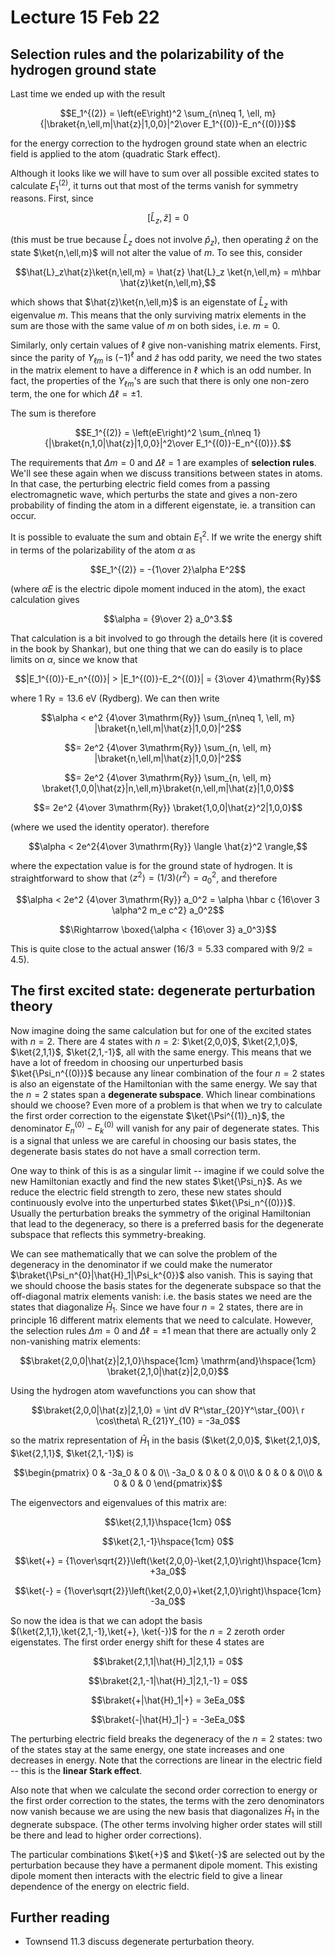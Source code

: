 # Lecture 15 Feb 22

## Selection rules and the polarizability of the hydrogen ground state

Last time we ended up with the result 

$$E_1^{(2)} = \left(eE\right)^2 \sum_{n\neq 1, \ell, m} {|\braket{n,\ell,m|\hat{z}|1,0,0}|^2\over E_1^{(0)}-E_n^{(0)}}$$

for the energy correction to the hydrogen ground state when an electric field is applied to the atom (quadratic Stark effect). 

Although it looks like we will have to sum over all possible excited states to calculate $E_1^{(2)}$, it turns out that most of the terms vanish for symmetry reasons. First, since 

$$[\hat{L}_z,\hat{z}] = 0$$

(this must be true because $\hat{L}_z$ does not involve $\hat{p}_z$), then operating $\hat{z}$ on the state $\ket{n,\ell,m}$ will not alter the value of $m$. To see this, consider

$$\hat{L}_z\hat{z}\ket{n,\ell,m} = \hat{z} \hat{L}_z \ket{n,\ell,m} = m\hbar \hat{z}\ket{n,\ell,m},$$

which shows that $\hat{z}\ket{n,\ell,m}$ is an eigenstate of $\hat{L}_z$ with eigenvalue $m$. This means that the only surviving matrix elements in the sum are those with the same value of $m$ on both sides, i.e. $m=0$.

Similarly, only certain values of $\ell$ give non-vanishing matrix elements. First, since the parity of $Y_{\ell m}$ is $(-1)^\ell$ and $\hat{z}$ has odd parity, we need the two states in the matrix element to have a difference in $\ell$ which is an odd number. In fact, the properties of the $Y_{\ell m}$'s are such that there is only one non-zero term, the one for which $\Delta \ell = \pm 1$.

The sum is therefore 

$$E_1^{(2)} = \left(eE\right)^2 \sum_{n\neq 1} {|\braket{n,1,0|\hat{z}|1,0,0}|^2\over E_1^{(0)}-E_n^{(0)}}.$$

The requirements that $\Delta m=0$ and $\Delta \ell =1$ are examples of **selection rules**. We'll see these again when we discuss transitions between states in atoms. In that case, the perturbing electric field comes from a passing electromagnetic wave, which perturbs the state and gives a non-zero probability of finding the atom in a different eigenstate, ie. a transition can occur.

It is possible to evaluate the sum and obtain $E_1^{2}$. If we write the energy shift in terms of the polarizability of the atom $\alpha$ as 


$$E_1^{(2)} = -{1\over 2}\alpha E^2$$

(where $\alpha E$ is the electric dipole moment induced in the atom),  the exact calculation gives 

$$\alpha = {9\over 2} a_0^3.$$

That calculation is a bit involved to go through the details here (it is covered in the book by Shankar), but one thing that we can do easily is to place limits on $\alpha$, since we know that 

$$|E_1^{(0)}-E_n^{(0)}| >  |E_1^{(0)}-E_2^{(0)}| = {3\over 4}\mathrm{Ry}$$

where $1\ \mathrm{Ry}=13.6\ \mathrm{eV}$ (Rydberg). We can then write

$$\alpha <  e^2 {4\over 3\mathrm{Ry}} \sum_{n\neq 1, \ell, m} |\braket{n,\ell,m|\hat{z}|1,0,0}|^2$$

$$= 2e^2 {4\over 3\mathrm{Ry}} \sum_{n, \ell, m} |\braket{n,\ell,m|\hat{z}|1,0,0}|^2$$

$$= 2e^2 {4\over 3\mathrm{Ry}} \sum_{n, \ell, m} \braket{1,0,0|\hat{z}|n,\ell,m}\braket{n,\ell,m|\hat{z}|1,0,0}$$

$$= 2e^2 {4\over 3\mathrm{Ry}} \braket{1,0,0|\hat{z}^2|1,0,0}$$

(where we used the identity operator). therefore

$$\alpha < 2e^2{4\over 3\mathrm{Ry}} \langle \hat{z}^2 \rangle,$$

where the expectation value is for the ground state of hydrogen. It is straightforward to show that $\langle z^2\rangle = (1/3)\langle r^2\rangle = a_0^2$, and therefore

$$\alpha < 2e^2 {4\over 3\mathrm{Ry}} a_0^2 = \alpha \hbar c {16\over 3 \alpha^2 m_e c^2} a_0^2$$

$$\Rightarrow \boxed{\alpha <  {16\over 3} a_0^3}$$

This is quite close to the actual answer ($16/3=5.33$ compared with $9/2=4.5$).


## The first excited state: degenerate perturbation theory

Now imagine doing the same calculation but for one of the excited states with $n=2$. There are 4 states with $n=2$: $\ket{2,0,0}$,  $\ket{2,1,0}$,  $\ket{2,1,1}$,  $\ket{2,1,-1}$, all with the same energy. This means that we have a lot of freedom in choosing our unperturbed basis $\ket{\Psi_n^{(0)}}$ because any linear combination of the four $n=2$ states is also an eigenstate of the Hamiltonian with the same energy. We say that the $n=2$ states span a **degenerate subspace**. Which linear combinations should we choose? Even more of a problem is that when we try to calculate the first order correction to the eigenstate $\ket{\Psi^{(1)}_n}$, the denominator $E_n^{(0)}-E_k^{(0)}$ will vanish for any pair of degenerate states. This is a signal that unless we are careful in choosing our basis states, the degenerate basis states do not have a small correction term. 

One way to think of this is as a singular limit -- imagine if we could solve the new Hamiltonian exactly and find the new states $\ket{\Psi_n}$. As we reduce the electric field strength to zero, these new states should continuously evolve into the unperturbed states $\ket{\Psi_n^{(0)}}$. Usually the perturbation breaks the symmetry of the original Hamiltonian that lead to the degeneracy, so there is a preferred basis for the degenerate subspace that reflects this symmetry-breaking.

We can see mathematically that we can solve the problem of the degeneracy in the denominator if we could make the numerator $\braket{\Psi_n^{0}|\hat{H}_1|\Psi_k^{0}}$ also vanish. This is saying that we should choose the basis states for the degenerate subspace so that the off-diagonal matrix elements vanish: i.e. the basis states we need are the states that diagonalize $\hat{H}_1$. Since we have four $n=2$ states, there are in principle 16 different matrix elements that we need to calculate. However, the selection rules $\Delta m=0$ and $\Delta \ell=\pm 1$ mean that there are actually only 2 non-vanishing matrix elements:

$$\braket{2,0,0|\hat{z}|2,1,0}\hspace{1cm} \mathrm{and}\hspace{1cm} \braket{2,1,0|\hat{z}|2,0,0}$$

Using the hydrogen atom wavefunctions you can show that 

$$\braket{2,0,0|\hat{z}|2,1,0} = \int dV R^\star_{20}Y^\star_{00}\ r \cos\theta\ R_{21}Y_{10} = -3a_0$$

so the matrix representation of $\hat{H}_1$ in the basis ($\ket{2,0,0}$,  $\ket{2,1,0}$,  $\ket{2,1,1}$,  $\ket{2,1,-1}$) is

$$\begin{pmatrix} 0 & -3a_0 & 0 & 0\\ -3a_0 & 0 & 0 & 0\\0 & 0 & 0 & 0\\0 & 0 & 0 & 0  \end{pmatrix}$$

The eigenvectors and eigenvalues of this matrix are:

$$\ket{2,1,1}\hspace{1cm} 0$$

$$\ket{2,1,-1}\hspace{1cm} 0$$

$$\ket{+} = {1\over\sqrt{2}}\left(\ket{2,0,0}-\ket{2,1,0}\right)\hspace{1cm} +3a_0$$

$$\ket{-} = {1\over\sqrt{2}}\left(\ket{2,0,0}+\ket{2,1,0}\right)\hspace{1cm} -3a_0$$

So now the idea is that we can adopt the basis $(\ket{2,1,1},\ket{2,1,-1},\ket{+}, \ket{-})$ for the $n=2$ zeroth order eigenstates. The first order energy shift for these 4 states
are

$$\braket{2,1,1|\hat{H}_1|2,1,1} = 0$$

$$\braket{2,1,-1|\hat{H}_1|2,1,-1} = 0$$

$$\braket{+|\hat{H}_1|+} = 3eEa_0$$

$$\braket{-|\hat{H}_1|-} = -3eEa_0$$

The perturbing electric field breaks the degeneracy of the $n=2$ states: two of the states stay at the same energy, one state increases and one decreases in energy. Note that the corrections are linear in the electric field -- this is the **linear Stark effect**.

Also note that when we calculate the second order correction to energy or the first order correction to the states, the terms with the zero denominators now vanish because we are using the new basis that diagonalizes $\hat{H}_1$ in the degnerate subspace. (The other terms involving higher order states will still be there and lead to higher order corrections).

The particular combinations $\ket{+}$ and $\ket{-}$ are selected out by the perturbation because they have a permanent dipole moment. This existing dipole moment then interacts with the electric field to give a linear dependence of the energy on electric field.



## Further reading

- Townsend 11.3 discuss degenerate perturbation theory.

